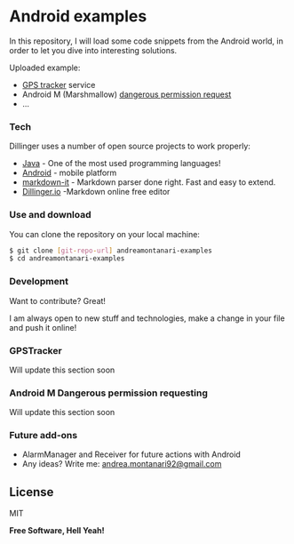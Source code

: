# Android examples
In this repository, I will load some code snippets from the Android world, in order to let you dive into interesting solutions.

Uploaded example:
  - [GPS tracker](https://github.com/andreamontanari/android/blob/master/GPSTracker.java) service
  - Android M (Marshmallow) [dangerous permission request](https://github.com/andreamontanari/android/blob/master/SplashScreenActivity.java)
  - ...


### Tech

Dillinger uses a number of open source projects to work properly:

* [Java] - One of the most used programming languages!
* [Android] - mobile platform
* [markdown-it] - Markdown parser done right. Fast and easy to extend.
* [Dillinger.io] -Markdown online free editor



### Use and download

You can clone the repository on your local machine:

```sh
$ git clone [git-repo-url] andreamontanari-examples
$ cd andreamontanari-examples
```


### Development

Want to contribute? Great!

I am always open to new stuff and technologies, make a change in your file and push it online!

### GPSTracker
Will update this section soon

### Android M Dangerous permission requesting
Will update this section soon

### Future add-ons

 - AlarmManager and Receiver for future actions with Android
 - Any ideas? Write me: andrea.montanari92@gmail.com

License
----

MIT


**Free Software, Hell Yeah!**

[//]: # (These are reference links used in the body of this note and get stripped out when the markdown processor does its job. There is no need to format nicely because it shouldn't be seen. Thanks SO - http://stackoverflow.com/questions/4823468/store-comments-in-markdown-syntax)


   [Dillinger.io]: <https://github.com/joemccann/dillinger>
   [markdown-it]: <https://github.com/markdown-it/markdown-it>
   [Java]: <http://www.java.com/>
   [Android]: <https://www.android.com/>
